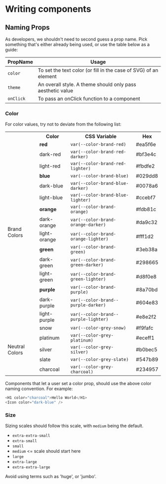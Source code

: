 # Writing components

## Naming Props
As developers, we shouldn't need to second guess a prop name. Pick something that's either already being used, or use the table below as a guide:

| PropName | Usage |
| ------------- |-------------|
| `color` | To set the text color (or fill in the case of SVG) of an element |
| `theme` | An overall style. A theme should only pass aesthetic value |
| `onClick` | To pass an onClick function to a component |

### Color

For color values, try not to deviate from the following list:

<table>
  <tr>
    <th></th>
    <th>Color</th>
    <th>CSS Variable</th>
    <th>Hex</th>
  </tr>
  <tr>
    <td rowspan="15">Brand Colors</td>
    <td><strong>red</strong></td>
    <td><code>var(--color-brand-red)</code></td>
    <td>#ea5f6e</td>
  </tr>
  <tr>
    <td>dark-red</td>
    <td><code>var(--color-brand-red-darker)</code></td>
    <td>#bf3e4c</td>
  </tr>
  <tr>
    <td>light-red</td>
    <td><code>var(--color-brand-red-lighter)</code></td>
    <td>#fbdfe2</td>
  </tr>
  <tr>
    <td><strong>blue</strong></td>
    <td><code>var(--color-brand-blue)</code></td>
    <td>#029dd8</td>
  </tr>
  <tr>
    <td>dark-blue</td>
    <td><code>var(--color-brand-blue-darker)</code></td>
    <td>#0078a6</td>
  </tr>
  <tr>
    <td>light-blue</td>
    <td><code>var(--color-brand-blue-lighter)</code></td>
    <td>#ccebf7</td>
  </tr>
  <tr>
    <td><strong>orange</strong></td>
    <td><code>var(--color-brand-orange)</code></td>
    <td>#fdb81c</td>
  </tr>
  <tr>
    <td>dark-orange</td>
    <td><code>var(--color-brand-orange-darker)</code></td>
    <td>#da9c32</td>
  </tr>
  <tr>
    <td>light-orange</td>
    <td><code>var(--color-brand-orange-lighter)</code></td>
    <td>#fff1d2</td>
  </tr>
  <tr>
    <td><strong>green</strong></td>
    <td><code>var(--color-brand-green)</code></td>
    <td>#3eb38a</td>
  </tr>
  <tr>
    <td>dark-green</td>
    <td><code>var(--color-brand-green-darker)</code></td>
    <td>#298665</td>
  </tr>
  <tr>
    <td>light-green</td>
    <td><code>var(--color-brand-green-lighter)</code></td>
    <td>#d8f0e8</td>
  </tr>
  <tr>
    <td><strong>purple</strong></td>
    <td><code>var(--color-brand-purple)</code></td>
    <td>#8a70bd</td>
  </tr>
  <tr>
    <td>dark-purple</td>
    <td><code>var(--color-brand--purple-darker)</code></td>
    <td>#604e83</td>
  </tr>
  <tr>
    <td>light-purple</td>
    <td><code>var(--color-brand--purple-lighter)</code></td>
    <td>#e8e2f2</td>
  </tr>
  <tr>
    <td rowspan="5">Neutral Colors</td>
    <td>snow</td>
    <td><code>var(--color-grey-snow)</code></td>
    <td>#f9fafc</td>
  </tr>
  <tr>
    <td>platinum</td>
    <td><code>var(--color-grey-platinum)</code></td>
    <td>#eceff1</td>
  </tr>
  <tr>
    <td>silver</td>
    <td><code>var(--color-grey-silver)</code></td>
    <td>#b0bec5</td>
  </tr>
  <tr>
    <td>slate</td>
    <td><code>var(--color-grey-slate)</code></td>
    <td>#547b89</td>
  </tr>
  <tr>
    <td>charcoal</td>
    <td><code>var(--color-grey-charcoal)</code></td>
    <td>#234957</td>
  </tr>
</table>

Components that let a user set a color prop, should use the above color naming convention. For example:

```javascript
<H1 color="charcoal">Hello World</H1>
<Icon color="dark-blue" />
```

### Size
Sizing scales should follow this scale, with `medium` being the default.

- `extra-extra-small`
- `extra-small`
- `small`
- `medium` <= scale should start here
- `large`
- `extra-large`
- `extra-extra-large`

Avoid using terms such as 'huge', or 'jumbo'.
